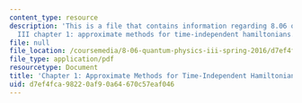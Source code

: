 ```yaml
---
content_type: resource
description: 'This is a file that contains information regarding 8.06 quantum physics
  III chapter 1: approximate methods for time-independent hamiltonians. '
file: null
file_location: /coursemedia/8-06-quantum-physics-iii-spring-2016/d7ef4fca98220af90a64670c57eaf046_MIT8_06S16_chap1.pdf
file_type: application/pdf
resourcetype: Document
title: 'Chapter 1: Approximate Methods for Time-Independent Hamiltonians'
uid: d7ef4fca-9822-0af9-0a64-670c57eaf046
---
```

